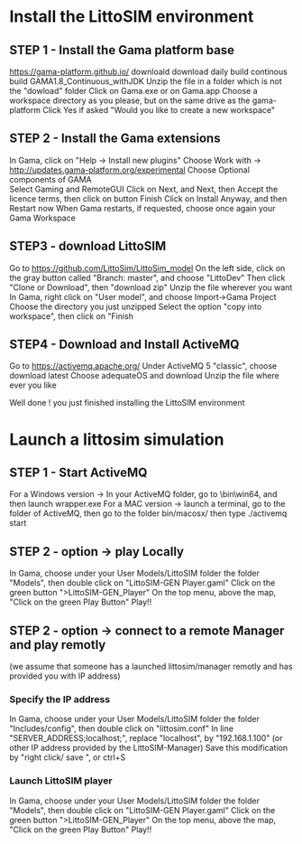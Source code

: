# Install the LittoSIM environment
## STEP 1 - Install the Gama platform base

https://gama-platform.github.io/
downloald
download daily build
continous build
GAMA1.8_Continuous_withJDK
Unzip the file in a folder which is not the "dowload" folder
Click on Gama.exe or on Gama.app
Choose a workspace directory as you please, but on the same drive as the gama-platform
Click Yes if asked "Would you like to create a new workspace"

## STEP 2 - Install the Gama extensions
In Gama, click on "Help -> Install new plugins"
Choose Work with -> http://updates.gama-platform.org/experimental
Choose   Optional components of GAMA	
Select Gaming and RemoteGUI
Click on Next, and Next, then Accept the licence terms, then click on button Finish
Click on Install Anyway, and then Restart now
When Gama restarts, if requested, choose once again your Gama Workspace

## STEP3 - download LittoSIM 
Go to https://github.com/LittoSim/LittoSim_model
On the left side, click on the gray button called "Branch: master", and choose "LittoDev"
Then click "Clone or Download", then "download zip"
Unzip the file wherever you want
In Gama, right click on "User model", and choose Import->Gama Project
Choose the directory you just unzipped
Select the option "copy into workspace", then click on "Finish

## STEP4 - Download and Install ActiveMQ
Go to https://activemq.apache.org/
Under ActiveMQ 5 "classic", choose download latest
Choose adequateOS and download
Unzip the file where ever you like

Well done ! you just finished installing the LittoSIM environment

# Launch a littosim simulation
## STEP 1 - Start ActiveMQ
For a Windows version -> In your ActiveMQ folder, go to \bin\win64, and then launch wrapper.exe
For a MAC version -> launch a terminal, go to the folder of ActiveMQ, then go to the folder bin/macosx/ then type ./activemq start

## STEP 2 - option -> play Locally
In Gama, choose under your User Models/LittoSIM folder the folder "Models", then double click on "LittoSIM-GEN Player.gaml"
Click on the green button ">LittoSIM-GEN_Player"
On the top menu, above the map, "Click on the green Play Button"
Play!!

## STEP 2 - option -> connect to a remote Manager and play remotly
(we assume that someone has a launched littosim/manager remotly and has provided you with IP address)
### Specify the IP address
In Gama, choose under your User Models/LittoSIM folder the folder "Includes/config", then double click on "littosim.conf"
In line "SERVER_ADDRESS;localhost;", replace "localhost",  by "192.168.1.100" (or other IP address provided by the LittoSIM-Manager)
Save this modification by "right click/ save ", or ctrl+S
### Launch LittoSIM player
In Gama, choose under your User Models/LittoSIM folder the folder "Models", then double click on "LittoSIM-GEN Player.gaml"
Click on the green button ">LittoSIM-GEN_Player"
On the top menu, above the map, "Click on the green Play Button"
Play!!
